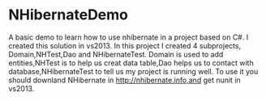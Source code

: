 # NHibernateDemo
A basic demo to learn how to use nhibernate in a project based on C#.
I created this solution in vs2013.
In this project I created 4 subprojects, Domain,NHTest,Dao and NHibernateTest.
Domain is used to add entities,NHTest is to help us creat data table,Dao helps us to contact with database,NHibernateTest to tell us my project 
is running well.
To use it you should downland NHibernate in http://nhibernate.info,and get nunit in vs2013. 
